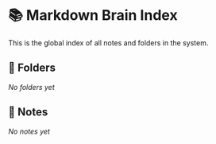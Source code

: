 # 📚 Markdown Brain Index

This is the global index of all notes and folders in the system.

## 📁 Folders

_No folders yet_

## 📄 Notes

_No notes yet_